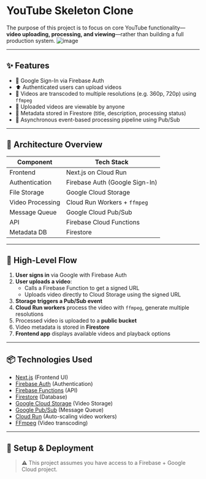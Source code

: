 

# YouTube Skeleton Clone

The purpose of this project is to focus on core YouTube functionality—**video uploading, processing, and viewing**—rather than building a full production system.
![image](https://github.com/user-attachments/assets/fd978e36-adef-4737-8471-0ad50dcdf730)

---

## ✨ Features

- 🔐 Google Sign-In via Firebase Auth
- ⬆️ Authenticated users can upload videos
- 🧾 Videos are transcoded to multiple resolutions (e.g. 360p, 720p) using `ffmpeg`
- 🎥 Uploaded videos are viewable by anyone
- 📄 Metadata stored in Firestore (title, description, processing status)
- 🧵 Asynchronous event-based processing pipeline using Pub/Sub

---

## 🧠 Architecture Overview

| Component                | Tech Stack                                 |
|--------------------------|--------------------------------------------|
| Frontend                 | Next.js on Cloud Run                       |
| Authentication           | Firebase Auth (Google Sign-In)            |
| File Storage             | Google Cloud Storage                       |
| Video Processing         | Cloud Run Workers + `ffmpeg`              |
| Message Queue            | Google Cloud Pub/Sub                      |
| API                      | Firebase Cloud Functions                   |
| Metadata DB              | Firestore                                  |

---

## 🧱 High-Level Flow

1. **User signs in** via Google with Firebase Auth
2. **User uploads a video**:
   - Calls a Firebase Function to get a signed URL
   - Uploads video directly to Cloud Storage using the signed URL
3. **Storage triggers a Pub/Sub event**
4. **Cloud Run workers** process the video with `ffmpeg`, generate multiple resolutions
5. Processed video is uploaded to a **public bucket**
6. Video metadata is stored in **Firestore**
7. **Frontend app** displays available videos and playback options

---

## 📦 Technologies Used

- [Next.js](https://nextjs.org/) (Frontend UI)
- [Firebase Auth](https://firebase.google.com/docs/auth) (Authentication)
- [Firebase Functions](https://firebase.google.com/docs/functions) (API)
- [Firestore](https://firebase.google.com/docs/firestore) (Database)
- [Google Cloud Storage](https://cloud.google.com/storage) (Video Storage)
- [Google Pub/Sub](https://cloud.google.com/pubsub) (Message Queue)
- [Cloud Run](https://cloud.google.com/run) (Auto-scaling video workers)
- [FFmpeg](https://ffmpeg.org/) (Video transcoding)

---

## 🚀 Setup & Deployment

> ⚠️ This project assumes you have access to a Firebase + Google Cloud project.
